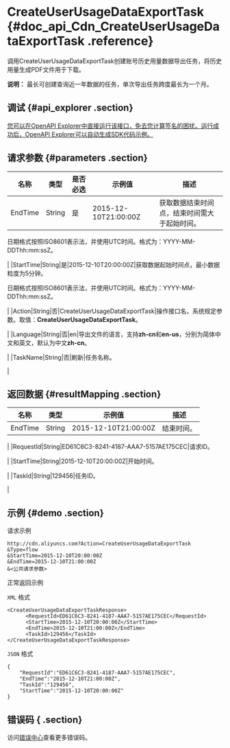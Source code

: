 # CreateUserUsageDataExportTask {#doc_api_Cdn_CreateUserUsageDataExportTask .reference}

调用CreateUserUsageDataExportTask创建账号历史用量数据导出任务，将历史用量生成PDF文件用于下载。

**说明：** 最长可创建查询近一年数据的任务，单次导出任务跨度最长为一个月。

## 调试 {#api_explorer .section}

[您可以在OpenAPI Explorer中直接运行该接口，免去您计算签名的困扰。运行成功后，OpenAPI Explorer可以自动生成SDK代码示例。](https://api.aliyun.com/#product=Cdn&api=CreateUserUsageDataExportTask&type=RPC&version=2018-05-10)

## 请求参数 {#parameters .section}

|名称|类型|是否必选|示例值|描述|
|--|--|----|---|--|
|EndTime|String|是|2015-12-10T21:00:00Z|获取数据结束时间点，结束时间需大于起始时间。

 日期格式按照ISO8601表示法，并使用UTC时间。格式为：YYYY-MM-DDThh:mm:ssZ。

 |
|StartTime|String|是|2015-12-10T20:00:00Z|获取数据起始时间点，最小数据粒度为5分钟。

 日期格式按照ISO8601表示法，并使用UTC时间。格式为：YYYY-MM-DDThh:mm:ssZ。

 |
|Action|String|否|CreateUserUsageDataExportTask|操作接口名，系统规定参数。取值：**CreateUserUsageDataExportTask**。

 |
|Language|String|否|en|导出文件的语言，支持**zh-cn**和**en-us**，分别为简体中文和英文，默认为中文**zh-cn**。

 |
|TaskName|String|否|刷新|任务名称。

 |

## 返回数据 {#resultMapping .section}

|名称|类型|示例值|描述|
|--|--|---|--|
|EndTime|String|2015-12-10T21:00:00Z|结束时间。

 |
|RequestId|String|ED61C6C3-8241-4187-AAA7-5157AE175CEC|请求ID。

 |
|StartTime|String|2015-12-10T20:00:00Z|开始时间。

 |
|TaskId|String|129456|任务ID。

 |

## 示例 {#demo .section}

请求示例

``` {#request_demo}
http://cdn.aliyuncs.com?Action=CreateUserUsageDataExportTask
&Type=flow
&StartTime=2015-12-10T20:00:00Z
&EndTime=2015-12-10T21:00:00Z
&<公共请求参数>
```

正常返回示例

`XML` 格式

``` {#xml_return_success_demo}
<CreateUserUsageDataExportTaskResponse>
	  <RequestId>ED61C6C3-8241-4187-AAA7-5157AE175CEC</RequestId>
	  <StartTime>2015-12-10T20:00:00Z</StartTime>
	  <EndTime>2015-12-10T21:00:00Z</EndTime>
	  <TaskId>129456</TaskId>
</CreateUserUsageDataExportTaskResponse>
```

`JSON` 格式

``` {#json_return_success_demo}
{
	"RequestId":"ED61C6C3-8241-4187-AAA7-5157AE175CEC",
	"EndTime":"2015-12-10T21:00:00Z",
	"TaskId":"129456",
	"StartTime":"2015-12-10T20:00:00Z"
}
```

## 错误码 { .section}

访问[错误中心](https://error-center.aliyun.com/status/product/Cdn)查看更多错误码。

